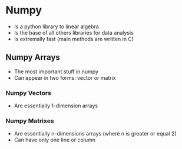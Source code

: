 # Numpy

- Is a python library to linear algebra
- Is the base of all others libraries for data analysis
- Is extremally fast (main methods are written in C)

## Numpy Arrays

- The most important stuff in numpy
- Can appear in two forms: vector or matrix

### Numpy Vectors
- Are essentially 1-dimension arrays

### Numpy Matrixes
- Are essentially n-dimensions arrays (where n is greater or equal 2)
- Can have only one line or column

